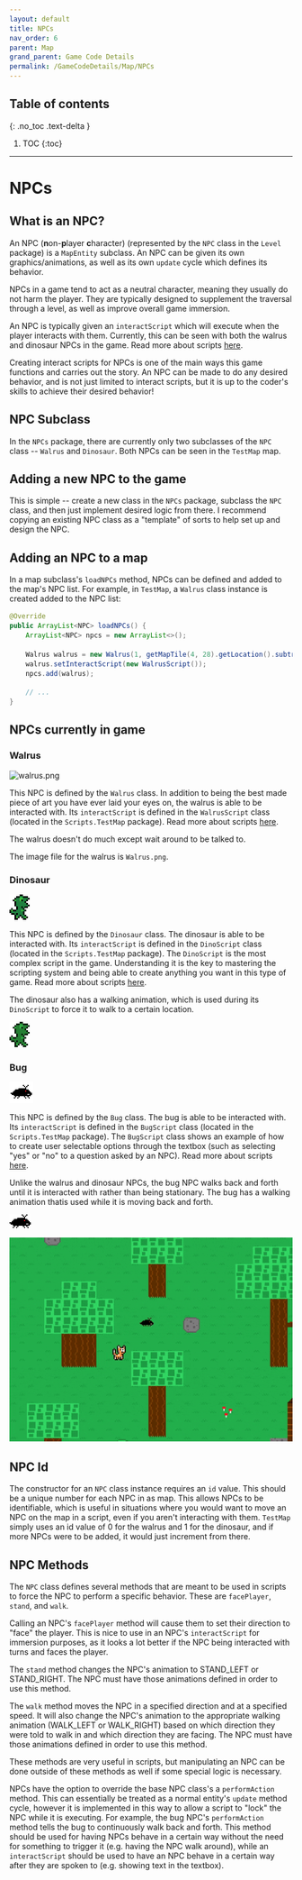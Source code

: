 ```yaml
---
layout: default
title: NPCs
nav_order: 6
parent: Map
grand_parent: Game Code Details
permalink: /GameCodeDetails/Map/NPCs
---
```


## Table of contents
{: .no_toc .text-delta }

1. TOC
{:toc}

---

# NPCs

## What is an NPC?

An NPC (**n**on-**p**layer **c**haracter) (represented by the `NPC` class in the `Level` package) is a `MapEntity` subclass. 
An NPC can be given its own graphics/animations, as well as its own `update` cycle which defines its behavior.

NPCs in a game tend to act as a neutral character, meaning they usually do not harm the player.
They are typically designed to supplement the traversal through a level, as well as improve overall game immersion.

An NPC is typically given an `interactScript` which will execute when the player interacts with them.
Currently, this can be seen with both the walrus and dinosaur NPCs in the game. 
Read more about scripts [here](./scripts.md).

Creating interact scripts for NPCs is one of the main ways this game functions and carries out the story.
An NPC can be made to do any desired behavior, and is not just limited to interact scripts, but it is up to the coder's skills to achieve their desired behavior!

## NPC Subclass

In the `NPCs` package, there are currently only two subclasses of the `NPC` class -- `Walrus` and `Dinosaur`.
Both NPCs can be seen in the `TestMap` map.

## Adding a new NPC to the game

This is simple -- create a new class in the `NPCs` package, subclass the `NPC` class, and then just implement desired logic from there.
I recommend copying an existing NPC class as a "template" of sorts to help set up and design the NPC.

## Adding an NPC to a map

In a map subclass's `loadNPCs` method, NPCs can be defined and added to the map's NPC list. 
For example, in `TestMap`, a `Walrus` class instance is created added to the NPC list:

```java
@Override
public ArrayList<NPC> loadNPCs() {
    ArrayList<NPC> npcs = new ArrayList<>();

    Walrus walrus = new Walrus(1, getMapTile(4, 28).getLocation().subtractY(40));
    walrus.setInteractScript(new WalrusScript());
    npcs.add(walrus);
    
    // ...
}
```

## NPCs currently in game

### Walrus

![walrus.png](../../../assets/images/walrus.png)

This NPC is defined by the `Walrus` class. 
In addition to being the best made piece of art you have ever laid your eyes on,
the walrus is able to be interacted with. 
Its `interactScript` is defined in the `WalrusScript` class (located in the `Scripts.TestMap` package).
Read more about scripts [here](./scripts.md).

The walrus doesn't do much except wait around to be talked to.

The image file for the walrus is `Walrus.png`.

### Dinosaur

![dinosaur.png](../../../assets/images/dinosaur.png)

This NPC is defined by the `Dinosaur` class. 
The dinosaur is able to be interacted with.
Its `interactScript` is defined in the `DinoScript` class (located in the `Scripts.TestMap` package).
The `DinoScript` is the most complex script in the game. 
Understanding it is the key to mastering the scripting system and being able to create anything you want in this type of game. 
Read more about scripts [here](./scripts.md).

The dinosaur also has a walking animation, which is used during its `DinoScript` to force it to walk to a certain location.

![dinosaur-walk.gif](../../../assets/images/dinosaur-walk.gif)

### Bug

![bug.png](../../../assets/images/bug.png)

This NPC is defined by the `Bug` class. 
The bug is able to be interacted with.
Its `interactScript` is defined in the `BugScript` class (located in the `Scripts.TestMap` package).
The `BugScript` class shows an example of how to create user selectable options through the textbox (such as selecting "yes" or "no" to a question asked by an NPC).
Read more about scripts [here](./scripts.md).

Unlike the walrus and dinosaur NPCs, the bug NPC walks back and forth until it is interacted with rather than being stationary. The bug has a walking animation thatis used while it is moving back and forth.

![bug-walk.gif](../../../assets/images/bug-walk.gif)

![bug-walking-in-map.gif](../../../assets/images/bug-walking-in-map.gif)

## NPC Id

The constructor for an `NPC` class instance requires an `id` value. 
This should be a unique number for each NPC in as map.
This allows NPCs to be identifiable, which is useful in situations where you would want to move an NPC on the map in a script, even if you aren't interacting with them. 
`TestMap` simply uses an id value of 0 for the walrus and 1 for the dinosaur, and if more NPCs were to be added, it would just increment from there.

## NPC Methods

The `NPC` class defines several methods that are meant to be used in scripts to force the NPC to perform a specific behavior.
These are `facePlayer`, `stand`, and `walk`.

Calling an NPC's `facePlayer` method will cause them to set their direction to "face" the player.
This is nice to use in an NPC's `interactScript` for immersion purposes, as it looks a lot better if the NPC being interacted with turns and faces the player.

The `stand` method changes the NPC's animation to STAND_LEFT or STAND_RIGHT. The NPC must have those animations defined in order to use this method.

The `walk` method moves the NPC in a specified direction and at a specified speed. It will also change the NPC's animation to the appropriate walking animation (WALK_LEFT or WALK_RIGHT)
based on which direction they were told to walk in and which direction they are facing. 
The NPC must have those animations defined in order to use this method.

These methods are very useful in scripts, but manipulating an NPC can be done outside of these methods as well if some special logic is necessary.

NPCs have the option to override the base NPC class's a `performAction` method.
This can essentially be treated as a normal entity's `update` method cycle, 
however it is implemented in this way to allow a script to "lock" the NPC while it is executing.
For example, the bug NPC's `performAction` method tells the bug to continuously walk back and forth.
This method should be used for having NPCs behave in a certain way without the need for something to trigger it (e.g. having the NPC walk around), while an `interactScript` should be used to have an NPC behave in a certain way after they are spoken to (e.g. showing text in the textbox).
